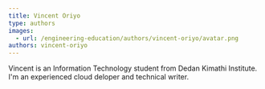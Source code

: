 ```yaml
---
title: Vincent Oriyo
type: authors
images:
  - url: /engineering-education/authors/vincent-oriyo/avatar.png
authors: vincent-oriyo
---
```

Vincent is an Information Technology student from Dedan Kimathi Institute. I'm an experienced cloud deloper and technical writer.
